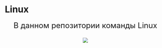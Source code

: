 # Linux

<p align="center" > <font size="5">
В данном репозитории команды Linux
</p>

<p align="center">
  <img src="https://encrypted-tbn0.gstatic.com/images?q=tbn:ANd9GcRtfmAJ5cNZSPcI5l7siO8r8cZk-_TrBuoxvHtL13vh9_DVfsq2uiDUFMPGWnS8Sqo2b34&usqp=CAU.png" />
</p>
